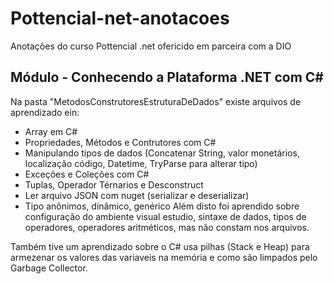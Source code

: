 # Pottencial-net-anotacoes
Anotações do curso Pottencial .net ofericido em parceira com a DIO

## Módulo - Conhecendo a Plataforma .NET com C#  
Na pasta "MetodosConstrutoresEstruturaDeDados" existe arquivos de aprendizado ein:
- Array em C#
- Propriedades, Métodos e Contrutores com C#
- Manipulando tipos de dados (Concatenar String, valor monetários, localização código, Datetime, TryParse para alterar tipo)
- Exceções e Coleções com C#
- Tuplas, Operador Térnarios e Desconstruct
- Ler arquivo JSON com nuget (serializar e deserializar) 
- Tipo anônimos, dinâmico, genérico
Além disto foi aprendido sobre configuração do ambiente visual estudio, sintaxe de dados, tipos de operadores, operadores aritméticos, mas não constam nos arquivos.

Também tive um aprendizado sobre o C# usa pilhas (Stack e Heap) para armezenar os valores das variaveis na memória e como são limpados pelo Garbage Collector. 
